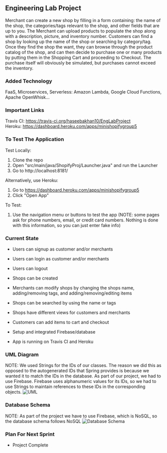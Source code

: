 ## Engineering Lab Project
Merchant can create a new shop by filling in a form containing: the name of the shop, the categories/tags relevant to the           shop, and other fields that are up to you. The Merchant can upload products to populate the shop along with a description, picture, and inventory number. Customers can find a shop by looking up the name of the shop or searching by category/tag. Once they find the shop the want, they can browse through the product catalog of the shop, and can then decide to purchase one or many products by putting them in the Shopping Cart and proceeding to Checkout. The purchase itself will obviously be simulated, but purchases cannot exceed the inventory.

 ### Added Technology
 FaaS, Microservices, Serverless: Amazon Lambda, Google Cloud Functions, Apache OpenWhisk...
 
 ### Important Links
 Travis CI: https://travis-ci.org/haseebakhan10/EngLabProject <br />
 Heroku: https://dashboard.heroku.com/apps/minishopifygroup5
 
 ### To Test The Application
Test Locally:
 1. Clone the repo
 2. Open "src/main/java/ShopifyProj/Launcher.java" and run the Launcher
 3. Go to http://localhost:8181/ <br />
 
Alternatively, use Heroku:
 1. Go to https://dashboard.heroku.com/apps/minishopifygroup5
 2. Click "Open App" <br />
 
To Test:
 1. Use the navigation menu or buttons to test the app (NOTE: some pages ask for phone numbers, email, or credit card numbers. Nothing is done with this information, so you can just enter fake info)
  
  
 ### Current State
 - Users can signup as customer and/or merchants
 - Users can login as customer and/or merchants 
 - Users can logout
 
 - Shops can be created
 - Merchants can modify shops by changing the shops name, adding/removing tags, and adding/removing/editing items 
 
 - Shops can be searched by using the name or tags
 - Shops have different views for customers and merchants
 - Customers can add items to cart and checkout 
 
 - Setup and integrated Firebase/database
 - App is running on Travis CI and Heroku
 
 
 ### UML Diagram
 NOTE: We used Strings for the IDs of our classes. The reason we did this as opposed to the autogenerated IDs that Spring provides is because we wanted it to match the IDs in the database. As part of our project, we had to use Firebase. Firebase uses alphanumeric values for its IDs, so we had to use Strings to maintain references to these IDs in the corresponding objects.
 ![UML](https://github.com/haseebakhan10/EngLabProject/blob/master/diagrams/Eng%20Lab%20Project%20UML.png)
 
 ### Database Schema
 NOTE: As part of the project we have to use Firebase, which is NoSQL, so the database schema follows NoSQL
 ![Database Schema](https://github.com/haseebakhan10/EngLabProject/blob/master/diagrams/Database%20Schema.png)
 
 ### Plan For Next Sprint
 - Project Complete
